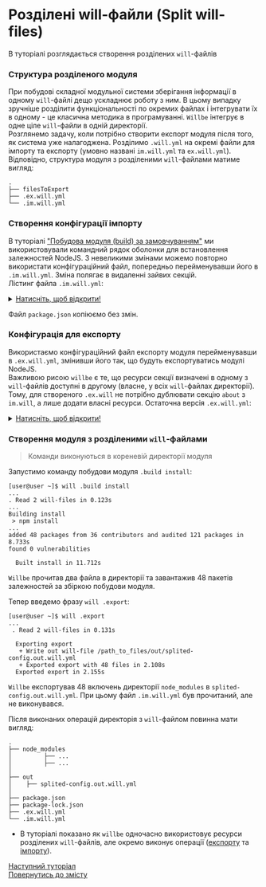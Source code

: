 # Розділені will-файли (Split will-files)

В туторіалі розглядається створення розділених `will`-файлів

### <a name="split-file-structure"></a> Структура розділеного модуля
При побудові складної модульної системи зберігання інформації в одному `will`-файлі дещо ускладнює роботу з ним. В цьому випадку зручніше розділити функціональності по окремих файлах і інтегрувати їх в одному - це класична методика в програмуванні. `Willbe` інтегрує в одне ціле `will`-файли в одній директорії.  
Розглянемо задачу, коли потрібно створити експорт модуля після того, як система уже налагоджена. Розділимо `.will.yml` на окремі файли для імпорту та експорту (умовно названі `im.will.yml` та `ex.will.yml`). Відповідно, структура модуля з розділеними `will`-файлами матиме вигляд:

```
.
├── filesToExport
├── .ex.will.yml
└── .im.will.yml

```

### <a name="import-configuration"></a> Створення конфігурації імпорту  
В туторіалі ["Побудова модуля (build) за замовчуванням"](DefaultCriterionInWillFile.ukr.md) ми використовували командний рядок оболонки для встановлення залежностей NodeJS. З невеликими змінами можемо повторно використати конфігураційний файл, попередньо перейменувавши його в `.im.will.yml`. Зміна полягає в видаленні зайвих секцій.  
Лістинг файла `.im.will.yml`:
<details>
  <summary><u>Натисніть, щоб відкрити!</u></summary>

```yaml

about :

  name : splited-config
  description : "Splited module config"
  version : 0.0.1

step :

  npm.install :
    currentPath : '.'
    shell : npm install

build :

  install:
    steps :
      - npm.install
      
```

</details>


Файл `package.json` копіюємо без змін.

### <a name="export-configuration"></a> Конфігурація для експорту  
Використаємо конфігураційний файл експорту модуля перейменувавши в `.ex.will.yml`, змінивши його так, що будуть експортуватись модулі NodeJS.  
Важливою рисою `willbe` є те, що ресурси секції визначені в одному з `will`-файлів доступні в другому (власне, у всіх `will`-файлах директорії). Тому, для створеного `.ex.will` не потрібно дублювати секцію `about` з `im.will`, а лише додати власні ресурси.
Остаточна версія `.ex.will.yml`:
<details>
  <summary><u>Натисніть, щоб відкрити!</u></summary>

```yaml
path :

  out : 'out'
  fileToExport : './node_modules/*'

step  :

  export.single :
      inherit : predefined.export
      tar : 0
      export : path::fileToExport

build :

  export :
      criterion :
          default : 1
          export : 1
      steps :
          - export.single
          
```

</details>




### <a name="executions"></a> Створення модуля з розділеними `will`-файлами

> Команди виконуються в кореневій директорії модуля

<a name="build-command"></a>

Запустимо команду побудови модуля `.build install`:

```
[user@user ~]$ will .build install
...
. Read 2 will-files in 0.123s
...
Building install
 > npm install 
...
added 48 packages from 36 contributors and audited 121 packages in 8.733s
found 0 vulnerabilities

  Built install in 11.712s

```

`Willbe` прочитав два файла в директорії та завантажив 48 пакетів залежностей за збіркою побудови модуля.

<a name="export-command"></a>

Тепер введемо фразу `will .export`:

```
[user@user ~]$ will .export
...
 . Read 2 will-files in 0.131s

  Exporting export
   + Write out will-file /path_to_files/out/splited-config.out.will.yml
   + Exported export with 48 files in 2.108s
  Exported export in 2.155s

```

`Willbe` експортував 48 включень директорії `node_modules` в `splited-config.out.will.yml`. При цьому файл `.im.will.yml` був прочитаний, але не виконувався.

Після виконаних операцій директорія з `will`-файлом повинна мати вигляд:

```
.
├── node_modules
│         ├── ...
│         ├── ...
│
├── out
│    ├── splited-config.out.will.yml
│ 
├── package.json
├── package-lock.json
├── .ex.will.yml
└── .im.will.yml

```

- В туторіалі показано як `willbe` одночасно використовує ресурси розділених `will`-файлів, але окремо виконує операції ([експорту](#export-command) та [імпорту](#build-command)).

[Наступний туторіал]()   
[Повернутись до змісту](../README.md#tutorials)